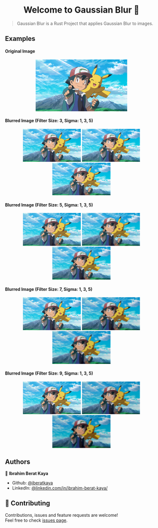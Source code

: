 <h1 align="center">Welcome to Gaussian Blur 👋</h1>

> Gaussian Blur is a Rust Project that applies Gaussian Blur to images.


## Examples
#### Original Image
<p align="center">
    <img alt="Screenshot" src="https://raw.githubusercontent.com/iberatkaya/gaussian-blur/master/images/pika.png" style="max-width: 60% !important; height: auto">
</p>

#### Blurred Image (Filter Size: 3, Sigma: 1, 3, 5) 
<p align="center">
    <img style="max-width: 38% !important; height: auto" alt="Screenshot" src="https://raw.githubusercontent.com/iberatkaya/gaussian-blur/master/images/blurredpikaf3s1.png" width="360" height="220">
    <img style="max-width: 38% !important; height: auto" alt="Screenshot" src="https://raw.githubusercontent.com/iberatkaya/gaussian-blur/master/images/blurredpikaf3s3.png" width="360" height="220">
    <img style="max-width: 38% !important; height: auto" alt="Screenshot" src="https://raw.githubusercontent.com/iberatkaya/gaussian-blur/master/images/blurredpikaf3s5.png" width="360" height="220">
</p>

#### Blurred Image (Filter Size: 5, Sigma: 1, 3, 5) 
<p align="center">
    <img style="max-width: 38% !important; height: auto" alt="Screenshot" src="https://raw.githubusercontent.com/iberatkaya/gaussian-blur/master/images/blurredpikaf5s1.png" width="360" height="220">
    <img style="max-width: 38% !important; height: auto" alt="Screenshot" src="https://raw.githubusercontent.com/iberatkaya/gaussian-blur/master/images/blurredpikaf5s3.png" width="360" height="220">
    <img style="max-width: 38% !important; height: auto" alt="Screenshot" src="https://raw.githubusercontent.com/iberatkaya/gaussian-blur/master/images/blurredpikaf5s5.png" width="360" height="220">
</p>

#### Blurred Image (Filter Size: 7, Sigma: 1, 3, 5) 
<p align="center">
    <img style="max-width: 38% !important; height: auto" alt="Screenshot" src="https://raw.githubusercontent.com/iberatkaya/gaussian-blur/master/images/blurredpikaf7s1.png" width="360" height="220">
    <img style="max-width: 38% !important; height: auto" alt="Screenshot" src="https://raw.githubusercontent.com/iberatkaya/gaussian-blur/master/images/blurredpikaf7s3.png" width="360" height="220">
    <img style="max-width: 38% !important; height: auto" alt="Screenshot" src="https://raw.githubusercontent.com/iberatkaya/gaussian-blur/master/images/blurredpikaf7s5.png" width="360" height="220">
</p>

#### Blurred Image (Filter Size: 9, Sigma: 1, 3, 5) 
<p align="center">
    <img style="max-width: 38% !important; height: auto" alt="Screenshot" src="https://raw.githubusercontent.com/iberatkaya/gaussian-blur/master/images/blurredpikaf9s1.png" width="360" height="220">
    <img style="max-width: 38% !important; height: auto" alt="Screenshot" src="https://raw.githubusercontent.com/iberatkaya/gaussian-blur/master/images/blurredpikaf9s3.png" width="360" height="220">
    <img style="max-width: 38% !important; height: auto" alt="Screenshot" src="https://raw.githubusercontent.com/iberatkaya/gaussian-blur/master/images/blurredpikaf9s5.png" width="360" height="220">
</p>


## Authors

👤 **Ibrahim Berat Kaya**

* Github: [@iberatkaya](https://github.com/iberatkaya)
* LinkedIn: [@linkedin.com/in/ibrahim-berat-kaya/](https://linkedin.com/in/ibrahim-berat-kaya/)


## 🤝 Contributing

Contributions, issues and feature requests are welcome!<br />Feel free to check [issues page](https://github.com/iberatkaya/gaussian-blur/issues). 